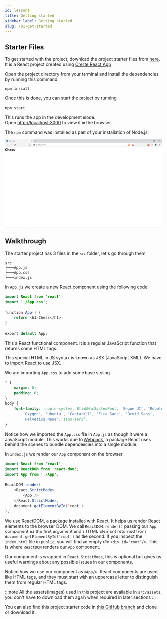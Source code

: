 ```yaml
---
id: lesson1
title: Getting started
sidebar_label: Getting started
slug: /01-get-started
---
```


## Starter Files

To get started with the project, download the project starter files from
[here](../static/live-chess.rar).
It is a React project created using [Create React App](https://github.com/facebook/create-react-app)

Open the project directory from your terminal and install the dependencies by running this command.

```
npm install
```

Once this is done, you can start the project by running

`npm start`

This runs the app in the development mode.<br />
Open [http://localhost:3000](http://localhost:3000) to view it in the browser.

The `npm` command was installed as part of your installation of Node.js.

![img](../static/img/Screenshot2.png)

## Walkthrough

The starter project has 3 files in the `src` folder, let's go through them

```
src
├───App.js
├───App.css
└───index.js
```

In `App.js` we create a new React component using the following code

```java title="src/App.js"
import React from 'react';
import './App.css';

function App() {
	return <h1>Chess</h1>;
}

export default App;
```

This a React functional component. It is a regular JavaScript function that returns some HTML tags.

This special HTML in JS syntax is known as JSX (JavaScript XML). We have to import React to use JSX.

We are importing `App.css` to add some base styling.

```css title="src/App.css"
* {
	margin: 0;
	padding: 0;
}
body {
	font-family: -apple-system, BlinkMacSystemFont, 'Segoe UI', 'Roboto',
		'Oxygen', 'Ubuntu', 'Cantarell', 'Fira Sans', 'Droid Sans',
		'Helvetica Neue', sans-serif;
}
```

Notice how we imported the `App.css` file in `App.js` as though it were a JavaScript module. This works due to [Webpack](https://webpack.js.org/), a package React uses behind the scenes to bundle dependencies into a single module.

In `index.js` we render our `App` component on the browser

```java title="src/index.js"
import React from 'react';
import ReactDOM from 'react-dom';
import App from './App';

ReactDOM.render(
	<React.StrictMode>
		<App />
	</React.StrictMode>,
	document.getElementById('root')
);
```

We use ReactDOM, a package installed with React. It helps us render React elements to the browser DOM.
We call `ReactDOM.render()` passing our `App` component as the first argument and a HTML element returned from `document.getElementById('root')` as the second. If you inspect the `index.html` file in `public`, you will find an empty _div_ `<div id="root"/>`. This is where `ReactDOM` renders our `App` component.

Our component is wrapped in `React.StrictMode`, this is optional but gives us useful warnings about any possible issues in our components.

Notice how we use our component as `<App/>`. React components are used like HTML tags, and they must start with an uppercase letter to distinguish them from regular HTML tags.

:::note
All the assets(images) used in this project are available in `src/assets`, you don't have to download them again when required in later sections
:::

You can also find this project starter code in [this GitHub branch](https://github.com/franknmungai/live-chess) and clone or download it.
